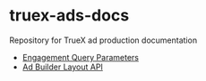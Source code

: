 # truex-ads-docs
Repository for TrueX ad production documentation

- [Engagement Query Parameters](https://github.com/socialvibe/truex-ads-docs/blob/master/query_param_reference.md)
- [Ad Builder Layout API](https://github.com/socialvibe/truex-ads-docs/blob/master/ad_builder_layout_api.md)
